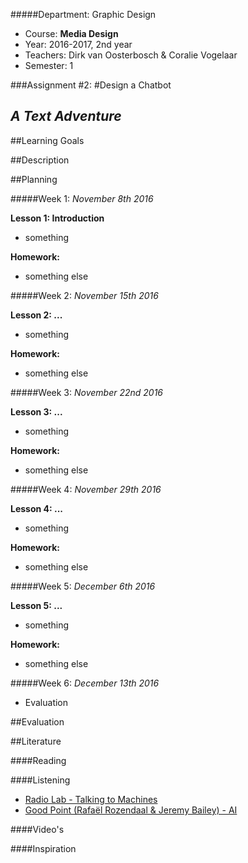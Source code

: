 #####Department: Graphic Design

- Course: **Media Design**
- Year: 2016-2017, 2nd year
- Teachers: Dirk van Oosterbosch & Coralie Vogelaar
- Semester: 1

###Assignment #2:
#Design a Chatbot
## _A Text Adventure_

##Learning Goals


##Description


##Planning

#####Week 1:
*November 8th 2016*

**Lesson 1: Introduction**

- something

**Homework:**

- something else

#####Week 2:
*November 15th 2016*

**Lesson 2: ...**

- something

**Homework:**

- something else

#####Week 3:
*November 22nd 2016*

**Lesson 3: ...**

- something

**Homework:**

- something else

#####Week 4:
*November 29th 2016*

**Lesson 4: ...**

- something

**Homework:**

- something else

#####Week 5:
*December 6th 2016*

**Lesson 5: ...**

- something

**Homework:**

- something else

#####Week 6:
*December 13th 2016*

- Evaluation


##Evaluation


##Literature

####Reading

####Listening

- [Radio Lab - Talking to Machines ](http://www.radiolab.org/story/137407-talking-to-machines/)
- [Good Point (Rafaël Rozendaal & Jeremy Bailey) - AI](http://www.stitcher.com/podcast/rafael-rozendaal/good-point/e/03-artificial-intelligence-48090727)

####Video's

####Inspiration

